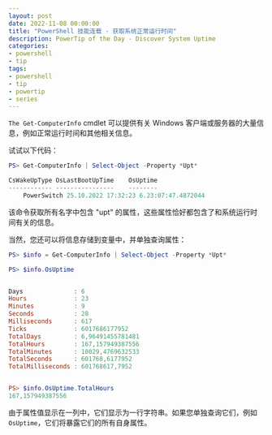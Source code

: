 ```yaml
---
layout: post
date: 2022-11-08 00:00:00
title: "PowerShell 技能连载 - 获取系统正常运行时间"
description: PowerTip of the Day - Discover System Uptime
categories:
- powershell
- tip
tags:
- powershell
- tip
- powertip
- series
---
```

`The Get-ComputerInfo` cmdlet 可以提供有关 Windows 客户端或服务器的大量信息，例如正常运行时间和其他相关信息。

试试以下代码：

```powershell
PS> Get-ComputerInfo | Select-Object -Property *Upt*

CsWakeUpType OsLastBootUpTime    OsUptime
------------ ----------------    --------
    PowerSwitch 25.10.2022 17:32:23 6.23:07:47.4872044
```

该命令获取所有名字中包含 "upt" 的属性，这些属性恰好都包含了和系统运行时间有关的信息。

当然，您还可以将信息存储到变量中，并单独查询属性：

```powershell
PS> $info = Get-ComputerInfo | Select-Object -Property *Upt*

PS> $info.OsUptime


Days              : 6
Hours             : 23
Minutes           : 9
Seconds           : 28
Milliseconds      : 617
Ticks             : 6017686177952
TotalDays         : 6,96491455781481
TotalHours        : 167,157949387556
TotalMinutes      : 10029,4769632533
TotalSeconds      : 601768,6177952
TotalMilliseconds : 601768617,7952


PS> $info.OsUptime.TotalHours
167,157949387556
```

由于属性值显示在一列中，它们显示为一行字符串。如果您单独查询它们，例如 `OsUptime`，它们将暴露它们的所有自身属性。

<!--本文国际来源：[Discover System Uptime](https://community.idera.com/database-tools/powershell/powertips/b/tips/posts/discover-system-uptime)-->

